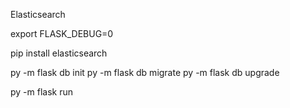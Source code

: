 Elasticsearch 

export FLASK_DEBUG=0

pip install elasticsearch

py -m flask db init
py -m flask db migrate
py -m flask db upgrade

py -m flask run